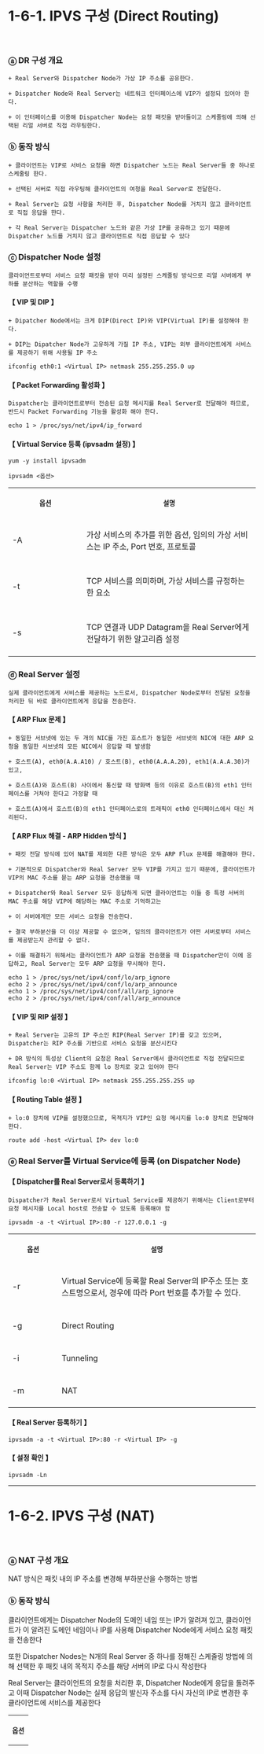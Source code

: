 # 1-6-1. IPVS 구성 (Direct Routing)
<br>

### ⓐ DR 구성 개요

```
+ Real Server와 Dispatcher Node가 가상 IP 주소를 공유한다.

+ Dispatcher Node와 Real Server는 네트워크 인터페이스에 VIP가 설정되 있어야 한다.

+ 이 인터페이스를 이용해 Dispatcher Node는 요청 패킷을 받아들이고 스케줄링에 의해 선택된 리얼 서버로 직접 라우팅한다.
```

### ⓑ 동작 방식

```
+ 클라이언트는 VIP로 서비스 요청을 하면 Dispatcher 노드는 Real Server들 중 하나로 스케줄링 한다.

+ 선택된 서버로 직접 라우팅해 클라이언트의 여청을 Real Server로 전달한다.

+ Real Server는 요청 사항을 처리한 후, Dispatcher Node를 거치지 않고 클라이언트로 직접 응답을 한다.

+ 각 Real Server는 Dispatcher 노드와 같은 가상 IP를 공유하고 있기 때문에 Dispatcher 노드를 거치지 않고 클라이언트로 직접 응답할 수 있다
```

### ⓒ Dispatcher Node 설정

```
클라이언트로부터 서비스 요청 패킷을 받아 미리 설정된 스케줄링 방식으로 리얼 서버에게 부하를 분산하는 역할을 수행
```

#### 【 VIP 및 DIP 】
```
+ Dipatcher Node에서는 크게 DIP(Direct IP)와 VIP(Virtual IP)를 설정해야 한다.

+ DIP는 Dipatcher Node가 고유하게 가질 IP 주소, VIP는 외부 클라이언트에게 서비스를 제공하기 위해 사용될 IP 주소
```
```
ifconfig eth0:1 <Virtual IP> netmask 255.255.255.0 up
```

#### 【 Packet Forwarding 활성화 】
```
Dispatcher는 클라이언트로부터 전송된 요청 메시지를 Real Server로 전달해야 하므로, 반드시 Packet Forwarding 기능을 활성화 해야 한다.
```
```
echo 1 > /proc/sys/net/ipv4/ip_forward
```

#### 【 Virtual Service 등록 (ipvsadm 설정) 】
```
yum -y install ipvsadm
```
```
ipvsadm <옵션>
```
<table>
<tr>
<th align="center">
<img width="441" height="1">
<p> 
<small>
옵션
</small>
</p>
</th>
<th align="center">
<img width="441" height="1">
<p> 
<small>
설명
</small>
</p>
</th>
</tr>
<tr>
<td>
<!-- REMOVE THE BACKSLASHES -->
-A
</td>
<td>
<!-- REMOVE THE BACKSLASHES -->
<br>
가상 서비스의 추가를 위한 옵션, 임의의 가상 서비스는 IP 주소, Port 번호, 프로토콜
<br>
<br>
</td>
</tr>
<tr>
<td>
<!-- REMOVE THE BACKSLASHES -->
-t 
</td>
<td width="70%">
<!-- REMOVE THE BACKSLASHES -->
<br>
TCP 서비스를 의미하며, 가상 서비스를 규정하는 한 요소
<br>
<br>
</td>
</tr>
<tr>
<td>
<!-- REMOVE THE BACKSLASHES -->
-s
</td>
<td>
<!-- REMOVE THE BACKSLASHES -->
<br>
TCP 연결과 UDP Datagram을 Real Server에게 전달하기 위한 알고리즘 설정
<br>
<br>
</td>
</tr>
</table>

### ⓓ Real Server 설정

```
실제 클라이언트에게 서비스를 제공하는 노드로서, Dispatcher Node로부터 전달된 요청을 처리한 뒤 바로 클라이언트에게 응답을 전송한다.
```

#### 【 ARP Flux 문제 】
```
+ 동일한 서브넷에 있는 두 개의 NIC를 가진 호스트가 동일한 서브넷의 NIC에 대한 ARP 요청을 동일한 서브넷의 모든 NIC에서 응답할 때 발생함

+ 호스트(A), eth0(A.A.A10) / 호스트(B), eth0(A.A.A.20), eth1(A.A.A.30)가 있고, 

+ 호스트(A)와 호스트(B) 사이에서 통신할 때 방화벽 등의 이유로 호스트(B)의 eth1 인터페이스를 거쳐야 한다고 가정할 때

+ 호스트(A)에서 호스트(B)의 eth1 인터페이스로의 트래픽이 eth0 인터페이스에서 대신 처리된다.
```

#### 【 ARP Flux 해결 - ARP Hidden 방식 】
```
+ 패킷 전달 방식에 있어 NAT를 제외한 다른 방식은 모두 ARP Flux 문제를 해결해야 한다.

+ 기본적으로 Dispatcher와 Real Server 모두 VIP를 가지고 있기 때문에, 클라이언트가 VIP의 MAC 주소를 묻는 ARP 요청을 전송했을 때 

+ Dispatcher와 Real Server 모두 응답하게 되면 클라이언트는 이들 중 특정 서버의 MAC 주소를 해당 VIP에 해당하는 MAC 주소로 기억하고는 

+ 이 서버에게만 모든 서비스 요청을 전송한다.

+ 결국 부하분산을 더 이상 제공할 수 없으며, 임의의 클라이언트가 어떤 서버로부터 서비스를 제공받는지 관리할 수 없다.

+ 이를 해결하기 위해서는 클라이언트가 ARP 요청을 전송했을 때 Dispatcher만이 이에 응답하고, Real Server는 모두 ARP 요청을 무시해야 한다.
```
```
echo 1 > /proc/sys/net/ipv4/conf/lo/arp_ignore
echo 2 > /proc/sys/net/ipv4/conf/lo/arp_announce
echo 1 > /proc/sys/net/ipv4/conf/all/arp_ignore
echo 2 > /proc/sys/net/ipv4/conf/all/arp_announce
```

#### 【 VIP 및 RIP 설정 】
```
+ Real Server는 고유의 IP 주소인 RIP(Real Server IP)를 갖고 있으며, Dispatcher는 RIP 주소를 기반으로 서비스 요청을 분산시킨다

+ DR 방식의 특성상 Client의 요청은 Real Server에서 클라이언트로 직접 전달되므로 Real Server는 VIP 주소도 함께 lo 장치로 갖고 있어야 한다
```
```
ifconfig lo:0 <Virtual IP> netmask 255.255.255.255 up
```

#### 【 Routing Table 설정 】
```
+ lo:0 장치에 VIP를 설정했으므로, 목적지가 VIP인 요청 메시지를 lo:0 장치로 전달해야 한다.
```
```
route add -host <Virtual IP> dev lo:0
```

### ⓔ Real Server를 Virtual Service에 등록 (on Dispatcher Node)

#### 【 Dispatcher를 Real Server로서 등록하기 】
```
Dispatcher가 Real Server로서 Virtual Service를 제공하기 위해서는 Client로부터 요청 메시지를 Local host로 전송할 수 있도록 등록해야 함
```
```
ipvsadm -a -t <Virtual IP>:80 -r 127.0.0.1 -g
```
<table>
<tr>
<th align="center">
<img width="441" height="1">
<p> 
<small>
옵션
</small>
</p>
</th>
<th align="center">
<img width="441" height="1">
<p> 
<small>
설명
</small>
</p>
</th>
</tr>
<tr>
<td>
<!-- REMOVE THE BACKSLASHES -->
-r 
</td>
<td width="80%">
<!-- REMOVE THE BACKSLASHES -->
<br>
Virtual Service에 등록할 Real Server의 IP주소 또는 호스트명으로서, 경우에 따라 Port 번호를 추가할 수 있다.
<br>
<br>
</td>
</tr>
<tr>
<td>
<!-- REMOVE THE BACKSLASHES -->
-g 
</td>
<td>
<!-- REMOVE THE BACKSLASHES -->
<br>
Direct Routing
<br>
<br>
</td>
</tr>
<tr>
<td>
<!-- REMOVE THE BACKSLASHES -->
-i 
</td>
<td>
<!-- REMOVE THE BACKSLASHES -->
<br>
 Tunneling
<br>
<br>
</td>
</tr>
<tr>
<td>
<!-- REMOVE THE BACKSLASHES -->
-m
</td>
<td>
<!-- REMOVE THE BACKSLASHES -->
<br>
NAT
<br>
<br>
</td>
</tr>
</table>

#### 【 Real Server 등록하기 】
```
ipvsadm -a -t <Virtual IP>:80 -r <Virtual IP> -g
```

#### 【 설정 확인 】
```
ipvsadm -Ln
```

---

# 1-6-2. IPVS 구성 (NAT)
<br>

### ⓐ NAT 구성 개요

NAT 방식은 패킷 내의 IP 주소를 변경해 부하분산을 수행하는 방법

### ⓑ 동작 방식

클라이언트에게는 Dispatcher Node의 도메인 네임 또는 IP가 알려져 있고, 클라이언트가 이 알려진 도메인 네임이나 IP를 사용해 Dispatcher Node에게 서비스 요청 패킷을 전송한다

또한 Dispatcher Nodes는 N개의 Real Server 중 하나를 정해진 스케줄링 방법에 의해 선택한 후 패킷 내의 목적지 주소를 해당 서버의 IP로 다시 작성한다

Real Server는 클라이언트의 요청을 처리한 후, Dispatcher Node에게 응답을 돌려주고 이때 Dispatcher Node는 실제 응답의 발신자 주소를 다시 자신의 IP로 변경한 후 클라이언트에 서비스를 제공한다


<table>
<tr>
<th align="center">
<img width="100%" height="1">
<p> 
<small>
옵션
</small>
</p>
</th>
</tr>
</table>
